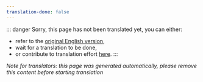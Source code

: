 ```yaml
---
translation-done: false
---
```

::: danger
Sorry, this page has not been translated yet, you can either:
- refer to the [original English version](<..\..\..\de\faq\README.md>),
- wait for a translation to be done,
- or contribute to translation effort [here](https://github.com/bsmg/wiki).
:::

_Note for translators: this page was generated automatically, please remove this content before starting translation_
